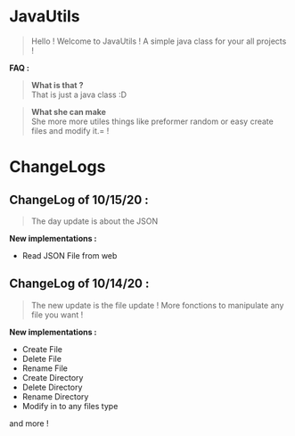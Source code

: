 # JavaUtils

> Hello ! Welcome to JavaUtils ! A simple java class for your all projects !

**FAQ :**

> **What is that ?** <br/>
That is just a java class :D

> **What she can make** <br/>
She more more utiles things like preformer random or easy create files and modify it.= !

# ChangeLogs

## ChangeLog of 10/15/20 :

> The day update is about the JSON

**New implementations :**

- Read JSON File from web

## ChangeLog of 10/14/20 :

> The new update is the file update ! More fonctions to manipulate any file you want !

**New implementations :**

- Create File
- Delete File
- Rename File
- Create Directory
- Delete Directory
- Rename Directory
- Modify in to any files type

and more !
